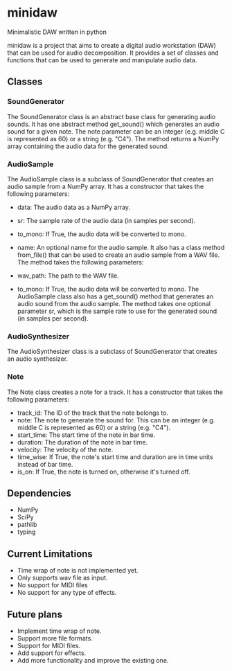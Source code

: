 # minidaw
Minimalistic DAW written in python

minidaw is a project that aims to create a digital audio workstation (DAW) that can be used for audio decomposition. It provides a set of classes and functions that can be used to generate and manipulate audio data.

## Classes
### SoundGenerator
The SoundGenerator class is an abstract base class for generating audio sounds. It has one abstract method get_sound() which generates an audio sound for a given note. The note parameter can be an integer (e.g. middle C is represented as 60) or a string (e.g. "C4"). The method returns a NumPy array containing the audio data for the generated sound.

### AudioSample
The AudioSample class is a subclass of SoundGenerator that creates an audio sample from a NumPy array. It has a constructor that takes the following parameters:

- data: The audio data as a NumPy array.
- sr: The sample rate of the audio data (in samples per second).
- to_mono: If True, the audio data will be converted to mono.
- name: An optional name for the audio sample.
It also has a class method from_file() that can be used to create an audio sample from a WAV file. The method takes the following parameters:

- wav_path: The path to the WAV file.
- to_mono: If True, the audio data will be converted to mono.
The AudioSample class also has a get_sound() method that generates an audio sound from the audio sample. The method takes one optional parameter sr, which is the sample rate to use for the generated sound (in samples per second).

### AudioSynthesizer
The AudioSynthesizer class is a subclass of SoundGenerator that creates an audio synthesizer.

### Note
The Note class creates a note for a track. It has a constructor that takes the following parameters:

- track_id: The ID of the track that the note belongs to.
- note: The note to generate the sound for. This can be an integer (e.g. middle C is represented as 60) or a string (e.g. "C4").
- start_time: The start time of the note in bar time.
- duration: The duration of the note in bar time.
- velocity: The velocity of the note.
- time_wise: If True, the note's start time and duration are in time units instead of bar time.
- is_on: If True, the note is turned on, otherwise it's turned off.

## Dependencies
- NumPy
- SciPy
- pathlib
- typing

## Current Limitations
- Time wrap of note is not implemented yet.
- Only supports wav file as input.
- No support for MIDI files
- No support for any type of effects.
## Future plans
- Implement time wrap of note.
- Support more file formats.
- Support for MIDI files.
- Add support for effects.
- Add more functionality and improve the existing one.
